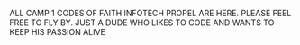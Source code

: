 ALL CAMP 1 CODES OF FAITH INFOTECH PROPEL ARE HERE. PLEASE FEEL FREE TO FLY BY.
JUST A DUDE WHO LIKES TO CODE AND WANTS TO KEEP HIS PASSION ALIVE
